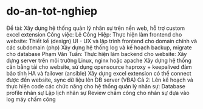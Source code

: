 # do-an-tot-nghiep
Đề tài: Xây dựng hệ thống quản lý nhân sự trên nền web, hỗ trợ custom excel extension   Công việc:  Lê Công Hiệp: Thực hiện làm frontend cho website:  Thiết kế (design) UI - UX và lập trình frontend cho domain chính và các subdomain (php) Xây dựng hệ thống log và kế hoạch backup, migrate cho database    Phạm Văn Tuấn: Thực hiện làm backend cho website:  Xây dựng server trên môi trường Linux, nginx hoặc apache Xây dựng hệ thống cân bằng tải cho website, sử dụng opensource haproxy + keepalived đảm bảo tính HA và failover (ansible) Xây dựng excel extension có thể connect được đến website, sync dữ liệu lên DB server (VBA)    Cả 2: Lên kế hoạch và thực hiện code các chức năng cho hệ thống quản lý nhân sự:  Database profile nhân sự Lập lịch nhân sự Review chấm công cho nhân sự dựa vào log máy chấm công
